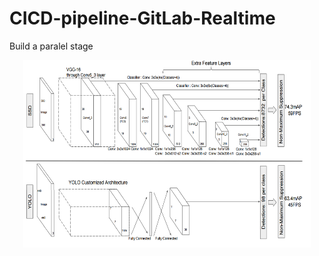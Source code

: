 # CICD-pipeline-GitLab-Realtime

Build a paralel stage

<p align="center">
  <img width="460" height="300" src="https://github.com/Foroozani/ComputerVision/blob/main/image/ssd-yolo.png">
</p>
